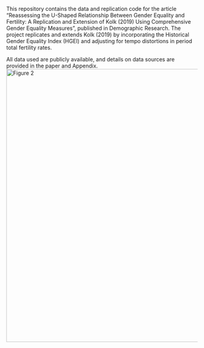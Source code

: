 This repository contains the data and replication code for the article “Reassessing the U-Shaped Relationship Between Gender Equality and Fertility: A Replication and Extension of Kolk (2019) Using Comprehensive Gender Equality Measures”, published in Demographic Research. The project replicates and extends Kolk (2019) by incorporating the Historical Gender Equality Index (HGEI) and adjusting for tempo distortions in period total fertility rates.

All data used are publicly available, and details on data sources are provided in the paper and Appendix.
<img width="977" height="718" alt="Figure 2" src="https://github.com/user-attachments/assets/f561c5af-c4d7-4e18-8237-23ff7b37d796" />
